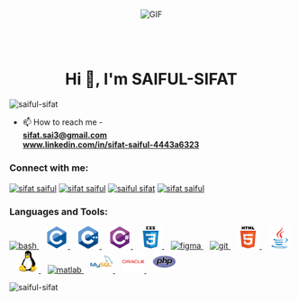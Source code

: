 
<div align="center">
<img hight="200" width="300" alt="GIF" align="center" src="https://github.com/Xx-Ashutosh-xX/Xx-Ashutosh-xX/blob/master/assets/5132.gif">
</div>

</br>
</br>
</br>



<h1 align="center">Hi 👋, I'm SAIFUL-SIFAT</h1>
<!-- <h3 align="center">Want to become a data analyst </h3> -->

<p align="left"> <img src="https://komarev.com/ghpvc/?username=saiful-sifat&label=Profile%20views&color=0e75b6&style=flat" alt="saiful-sifat" /> </p>





- 📫 How to reach me -<br>**sifat.sai3@gmail.com**<br>**www.linkedin.com/in/sifat-saiful-4443a6323**

<h3 align="left">Connect with me:</h3>
<p align="left">
<a href="https://www.linkedin.com/in/sifat-saiful-4443a6323/" target="blank"><img align="center" src="https://raw.githubusercontent.com/rahuldkjain/github-profile-readme-generator/master/src/images/icons/Social/linked-in-alt.svg" alt="sifat saiful" height="30" width="40" /></a>
<a href="https://kaggle.com/sifat saiful" target="blank"><img align="center" src="https://raw.githubusercontent.com/rahuldkjain/github-profile-readme-generator/master/src/images/icons/Social/kaggle.svg" alt="sifat saiful" height="30" width="40" /></a>
<a href="https://www.facebook.com/saiful.sifat1234" target="blank"><img align="center" src="https://raw.githubusercontent.com/rahuldkjain/github-profile-readme-generator/master/src/images/icons/Social/facebook.svg" alt="saiful sifat" height="30" width="40" /></a>
<a href="https://www.hackerrank.com/sifat saiful" target="blank"><img align="center" src="https://raw.githubusercontent.com/rahuldkjain/github-profile-readme-generator/master/src/images/icons/Social/hackerrank.svg" alt="sifat saiful" height="30" width="40" /></a>
</p>

<h3 align="left">Languages and Tools:</h3>
<p align="left">
    <a href="https://www.gnu.org/software/bash/" target="_blank" rel="noreferrer">
        <img src="https://www.vectorlogo.zone/logos/gnu_bash/gnu_bash-icon.svg" alt="bash" width="40" height="40"/>
    </a>&nbsp;&nbsp;
    <a href="https://www.cprogramming.com/" target="_blank" rel="noreferrer">
        <img src="https://raw.githubusercontent.com/devicons/devicon/master/icons/c/c-original.svg" alt="c" width="40" height="40"/>
    </a>&nbsp;&nbsp;
    <a href="https://www.w3schools.com/cpp/" target="_blank" rel="noreferrer">
        <img src="https://raw.githubusercontent.com/devicons/devicon/master/icons/cplusplus/cplusplus-original.svg" alt="cplusplus" width="40" height="40"/>
    </a>&nbsp;&nbsp;
    <a href="https://www.w3schools.com/cs/" target="_blank" rel="noreferrer">
        <img src="https://raw.githubusercontent.com/devicons/devicon/master/icons/csharp/csharp-original.svg" alt="csharp" width="40" height="40"/>
    </a>&nbsp;&nbsp;
    <a href="https://www.w3schools.com/css/" target="_blank" rel="noreferrer">
        <img src="https://raw.githubusercontent.com/devicons/devicon/master/icons/css3/css3-original-wordmark.svg" alt="css3" width="40" height="40"/>
    </a>&nbsp;&nbsp;
    <a href="https://www.figma.com/" target="_blank" rel="noreferrer">
        <img src="https://www.vectorlogo.zone/logos/figma/figma-icon.svg" alt="figma" width="40" height="40"/>
    </a>&nbsp;&nbsp;
    <a href="https://git-scm.com/" target="_blank" rel="noreferrer">
        <img src="https://www.vectorlogo.zone/logos/git-scm/git-scm-icon.svg" alt="git" width="40" height="40"/>
    </a>&nbsp;&nbsp;
    <a href="https://www.w3.org/html/" target="_blank" rel="noreferrer">
        <img src="https://raw.githubusercontent.com/devicons/devicon/master/icons/html5/html5-original-wordmark.svg" alt="html5" width="40" height="40"/>
    </a>&nbsp;&nbsp;
    <a href="https://www.java.com" target="_blank" rel="noreferrer">
        <img src="https://raw.githubusercontent.com/devicons/devicon/master/icons/java/java-original.svg" alt="java" width="40" height="40"/>
    </a>&nbsp;&nbsp;
    <a href="https://www.linux.org/" target="_blank" rel="noreferrer">
        <img src="https://raw.githubusercontent.com/devicons/devicon/master/icons/linux/linux-original.svg" alt="linux" width="40" height="40"/>
    </a>&nbsp;&nbsp;
    <a href="https://www.mathworks.com/" target="_blank" rel="noreferrer">
        <img src="https://upload.wikimedia.org/wikipedia/commons/2/21/Matlab_Logo.png" alt="matlab" width="40" height="40"/>
    </a>&nbsp;&nbsp;
    <a href="https://www.mysql.com/" target="_blank" rel="noreferrer">
        <img src="https://raw.githubusercontent.com/devicons/devicon/master/icons/mysql/mysql-original-wordmark.svg" alt="mysql" width="40" height="40"/>
    </a>&nbsp;&nbsp;
    <a href="https://www.oracle.com/" target="_blank" rel="noreferrer">
        <img src="https://raw.githubusercontent.com/devicons/devicon/master/icons/oracle/oracle-original.svg" alt="oracle" width="40" height="40"/>
    </a>&nbsp;&nbsp;
<!--     <a href="https://www.scala-lang.org" target="_blank" rel="noreferrer">
        <img src="https://raw.githubusercontent.com/devicons/devicon/master/icons/scala/scala-original.svg" alt="scala" width="40" height="40"/>
    </a>&nbsp;&nbsp; -->
    <a href="https://www.php.net/" target="_blank" rel="noreferrer">
        <img src="https://raw.githubusercontent.com/devicons/devicon/master/icons/php/php-original.svg" alt="php" width="40" height="40"/>
    </a>
</p>


<p><img align="left" src="https://github-readme-stats.vercel.app/api/top-langs?username=saiful-sifat&show_icons=true&locale=en&layout=compact" alt="saiful-sifat" /></p>


